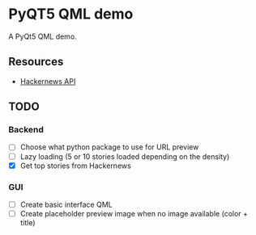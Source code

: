 # PyQT5 QML demo

A PyQt5 QML demo.


## Resources

- [Hackernews API](https://github.com/HackerNews/API)

## TODO

### Backend
- [ ] Choose what python package to use for URL preview
- [ ] Lazy loading (5 or 10 stories loaded depending on the density)
- [X] Get top stories from Hackernews

### GUI
- [ ] Create basic interface QML
- [ ] Create placeholder preview image when no image available (color + title)